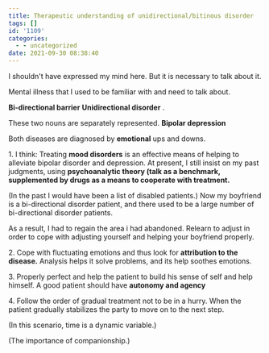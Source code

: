 ```yaml
---
title: Therapeutic understanding of unidirectional/bitinous disorder
tags: []
id: '1109'
categories:
  - - uncategorized
date: 2021-09-30 08:38:40
---
```


I shouldn't have expressed my mind here. But it is necessary to talk about it.

Mental illness that I used to be familiar with and need to talk about.

**Bi-directional barrier** **Unidirectional disorder** .

These two nouns are separately represented. **Bipolar depression**

Both diseases are diagnosed by **emotional** ups and downs.

1\. I think: Treating **mood disorders** is an effective means of helping to alleviate bipolar disorder and depression. At present, I still insist on my past judgments, using **psychoanalytic theory (talk as a benchmark, supplemented by drugs as a means to cooperate with treatment.**

(In the past I would have been a list of disabled patients.) Now my boyfriend is a bi-directional disorder patient, and there used to be a large number of bi-directional disorder patients.

As a result, I had to regain the area i had abandoned. Relearn to adjust in order to cope with adjusting yourself and helping your boyfriend properly.

2\. Cope with fluctuating emotions and thus look for **attribution to the disease.** Analysis helps it solve problems, and its help soothes emotions.

3\. Properly perfect and help the patient to build his sense of self and help himself. A good patient should have **autonomy and agency**

4\. Follow the order of gradual treatment not to be in a hurry. When the patient gradually stabilizes the party to move on to the next step.

(In this scenario, time is a dynamic variable.)

(The importance of companionship.)